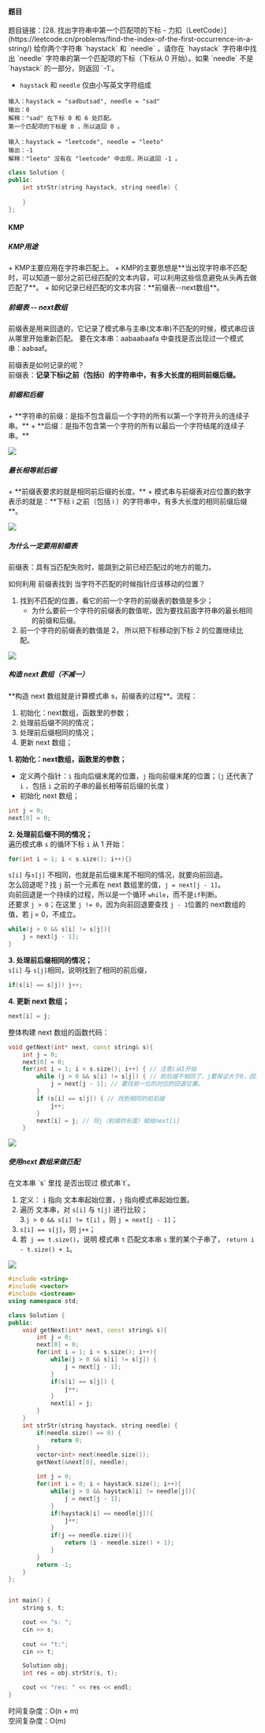 <h4 id="FBk0a">题目</h4>
题目链接：[28. 找出字符串中第一个匹配项的下标 - 力扣（LeetCode）](https://leetcode.cn/problems/find-the-index-of-the-first-occurrence-in-a-string/)  
给你两个字符串 `haystack` 和 `needle` ，请你在 `haystack` 字符串中找出 `needle` 字符串的第一个匹配项的下标（下标从 0 开始）。如果 `needle` 不是 `haystack` 的一部分，则返回  `-1`。

+ `haystack` 和 `needle` 仅由小写英文字符组成

```plain
输入：haystack = "sadbutsad", needle = "sad"
输出：0
解释："sad" 在下标 0 和 6 处匹配。
第一个匹配项的下标是 0 ，所以返回 0 。
```

```plain
输入：haystack = "leetcode", needle = "leeto"
输出：-1
解释："leeto" 没有在 "leetcode" 中出现，所以返回 -1 。
```

```cpp
class Solution {
public:
    int strStr(string haystack, string needle) {
        
    }
};
```

<h4 id="O2c3F">KMP</h4>
<h5 id="iW0gJ">KMP用途</h5>
+ KMP主要应用在字符串匹配上。
+ KMP的主要思想是**当出现字符串不匹配时，可以知道一部分之前已经匹配的文本内容，可以利用这些信息避免从头再去做匹配了**。
+ 如何记录已经匹配的文本内容：**前缀表--next数组**。

<h5 id="gUJUU">前缀表  -- next数组</h5>
前缀表是用来回退的，它记录了模式串与主串(文本串)不匹配的时候，模式串应该从哪里开始重新匹配。  
要在文本串：aabaabaafa 中查找是否出现过一个模式串：aabaaf。

前缀表是如何记录的呢？  
前缀表：**记录下标i之前（包括i）的字符串中，有多大长度的相同前缀后缀。**

<h5 id="AJXPk">前缀和后缀</h5>
+ **字符串的前缀：是指不包含最后一个字符的所有以第一个字符开头的连续子串。**
+ **后缀：是指不包含第一个字符的所有以最后一个字符结尾的连续子串。**

![](http://cdn.notes.kamacoder.com/b80eeb00-ef82-4531-a70e-cc5c8fbbf502.png)

<h5 id="JWcIj">最长相等前后缀</h5>
+ **前缀表要求的就是相同前后缀的长度。**
+ 模式串与前缀表对应位置的数字表示的就是：**下标 i 之前（包括 i ）的字符串中，有多大长度的相同前缀后缀**。



![](http://cdn.notes.kamacoder.com/5f7ffade-3936-49bf-b90d-c9eca4253812.png)

<h5 id="INPDy">为什么一定要用前缀表</h5>
前缀表：具有当匹配失败时，能跳到之前已经匹配过的地方的能力。

如何利用 前缀表找到 当字符不匹配的时候指针应该移动的位置？

1. 找到不匹配的位置，看它的前一个字符的前缀表的数值是多少；
    - 为什么要前一个字符的前缀表的数值呢，因为要找前面字符串的最长相同的前缀和后缀。
2. 前一个字符的前缀表的数值是 2， 所以把下标移动到下标 2 的位置继续比配。

![](http://cdn.notes.kamacoder.com/b1cef8dd-3592-476c-aa5b-7bf1bd5c3101.png)

<h5 id="mRRc0">构造 next 数组（不减一）</h5>
**构造 next 数组就是计算模式串 s，前缀表的过程**。流程：

1. 初始化：next数组，函数里的参数；
2. 处理前后缀不同的情况；
3. 处理前后缀相同的情况；
4. 更新 next 数组；

**1. 初始化：next数组，函数里的参数；**

+ 定义两个指针：`i` 指向后缀末尾的位置，`j` 指向前缀末尾的位置；（`j` 还代表了 `i` 、包括 `i` 之前的子串的最长相等前后缀的长度 ）
+ 初始化 next 数组；

```cpp
int j = 0;
next[0] = 0;
```

**2. 处理前后缀不同的情况；**  
遍历模式串 `s` 的循环下标 `i` 从 1 开始：

```cpp
for(int i = 1; i < s.size(); i++){}
```

`s[i]` 与`s[j]` 不相同，也就是前后缀末尾不相同的情况，就要向前回退。  
怎么回退呢？找 `j` 前一个元素在 next 数组里的值，`j = next[j - 1]`。  
向前回退是一个持续的过程，所以是一个循环 `while`，而不是`if`判断。  
还要求 `j > 0`；在这里 `j != 0`，因为向前回退要查找 `j - 1`位置的 next数组的值，若 j = 0，不成立。

```cpp
while(j > 0 && s[i] != s[j]){
    j = next[j - 1];
}
```

**3. 处理前后缀相同的情况；**  
`s[i]` 与 `s[j]`相同，说明找到了相同的前后缀，

```cpp
if(s[i] == s[j]) j++;
```

**4. 更新 next 数组；**

```cpp
next[i] = j;
```

整体构建 next 数组的函数代码：

```cpp
void getNext(int* next, const string& s){
    int j = 0;
    next[0] = 0;
    for(int i = 1; i < s.size(); i++) { // 注意i从1开始
        while (j > 0 && s[i] != s[j]) { // 前后缀不相同了，j要保证大于0，因为下面有取j-1作为数组下标的操作
            j = next[j - 1]; // 要找前一位的对应的回退位置。
        }
        if (s[i] == s[j]) { // 找到相同的前后缀
            j++;
        }
        next[i] = j; // 将j（前缀的长度）赋给next[i]
    }
```

![](http://cdn.notes.kamacoder.com/98c81a19-3d44-4728-9d42-d405ad8842f9.png)

<h5 id="rNDoz">使用next 数组来做匹配</h5>
在文本串 `s` 里找 是否出现过 模式串`t`。

1. 定义： `i` 指向 文本串起始位置，`j` 指向模式串起始位置。
2. 遍历 文本串，对 `s[i]` 与 `t[j]` 进行比较；  
3.`j > 0 && s[i] != t[i]` ，则 `j = next[j - 1]`；
3. `s[i] == s[j]`，则 `j++`；
4. 若` j == t.size()`，说明 模式串 `t` 匹配文本串 `s` 里的某个子串了， `return i - t.size() + 1`。

![](http://cdn.notes.kamacoder.com/0bae24e3-bf3e-470c-8762-ee813645ac99.png)

```cpp
#include <string>
#include <vector>
#include <iostream>
using namespace std;

class Solution {
public:
    void getNext(int* next, const string& s){
        int j = 0;
        next[0] = 0;
        for(int i = 1; i < s.size(); i++){
            while(j > 0 && s[i] != s[j]) {
                j = next[j - 1];
            }
            if(s[i] == s[j]) {
                j++;
            }
            next[i] = j;
        }
    }
    int strStr(string haystack, string needle) {
        if(needle.size() == 0) {
            return 0;
        } 
        vector<int> next(needle.size());
        getNext(&next[0], needle);

        int j = 0;
        for(int i = 0; i < haystack.size(); i++){
            while(j > 0 && haystack[i] != needle[j]){
                j = next[j - 1];
            }
            if(haystack[i] == needle[j]){
                j++;
            }
            if(j == needle.size()){
                return (i - needle.size() + 1);
            }
        }
        return -1;   
    }
};


int main() {
    string s, t;

    cout << "s: ";
    cin >> s;
    
    cout << "t:";
    cin >> t;

    Solution obj;
    int res = obj.strStr(s, t);

    cout << "res: " << res << endl;
}
```



时间复杂度：O(n + m)  
空间复杂度：O(m)

